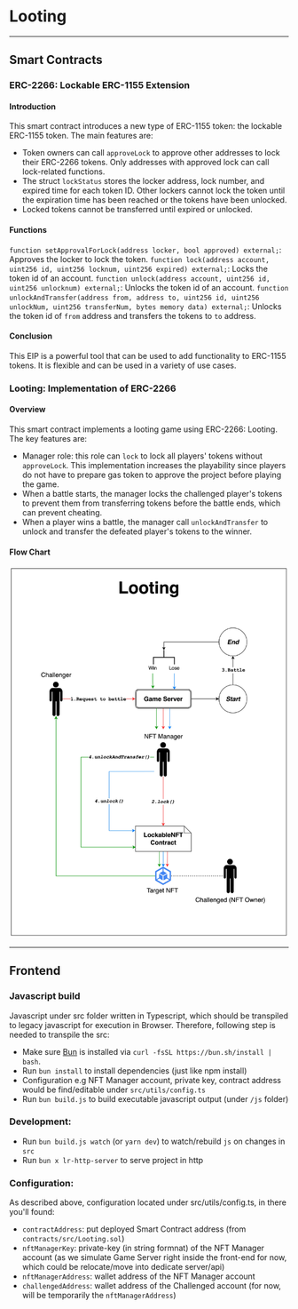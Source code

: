 # Looting
---
## Smart Contracts
### ERC-2266: Lockable ERC-1155 Extension
#### Introduction
This smart contract introduces a new type of ERC-1155 token: the lockable ERC-1155 token. The main features are:
- Token owners can call `approveLock` to approve other addresses to lock their ERC-2266 tokens. Only addresses with approved lock can call lock-related functions.
- The struct `lockStatus` stores the locker address, lock number, and expired time for each token ID. Other lockers cannot lock the token until the expiration time has been reached or the tokens have been unlocked.
- Locked tokens cannot be transferred until expired or unlocked.

#### Functions
`function setApprovalForLock(address locker, bool approved) external;`: Approves the locker to lock the token.
`function lock(address account, uint256 id, uint256 locknum, uint256 expired) external;`: Locks the token id of an account.
`function unlock(address account, uint256 id, uint256 unlocknum) external;`: Unlocks the token id of an account.
`function unlockAndTransfer(address from, address to, uint256 id, uint256 unlockNum, uint256 transferNum, bytes memory data) external;`: Unlocks the token id of `from` address and transfers the tokens to `to` address.

#### Conclusion
This EIP is a powerful tool that can be used to add functionality to ERC-1155 tokens. It is flexible and can be used in a variety of use cases.

### Looting: Implementation of ERC-2266
#### Overview
This smart contract implements a looting game using ERC-2266: Looting. The key features are: 
- Manager role: this role can `lock` to lock all players' tokens without `approveLock`. This implementation increases the playability since players do not have to prepare gas token to approve the project before playing the game.
- When a battle starts, the manager locks the challenged player's tokens to prevent them from transferring tokens before the battle ends, which can prevent cheating.
- When a player wins a battle, the manager call `unlockAndTransfer` to unlock and transfer the defeated player's tokens to the winner.
#### Flow Chart
![alt text](./FlowChart.jpg?raw=true "Looting Flow Chart") 

---
## Frontend
### Javascript build 
Javascript under src folder written in Typescript, which should be transpiled to legacy javascript for execution in Browser.
Therefore, following step is needed to transpile the src:

- Make sure [Bun](https://bun.sh/) is installed via `curl -fsSL https://bun.sh/install | bash`.
- Run `bun install` to install dependencies (just like npm install)
- Configuration e.g NFT Manager account, private key, contract address would be find/editable under `src/utils/config.ts`
- Run `bun build.js` to build executable javascript output (under `/js` folder)

### Development:
- Run `bun build.js watch` (or `yarn dev`) to watch/rebuild `js` on changes in `src`
- Run `bun x lr-http-server` to serve project in http

### Configuration:
As described above, configuration located under src/utils/config.ts, in there you'll found:

- `contractAddress`: put deployed Smart Contract address (from `contracts/src/Looting.sol`)
- `nftManagerKey`: private-key (in string formnat) of the NFT Manager account (as we simulate Game Server right inside the front-end for now, which could be relocate/move into dedicate server/api)
- `nftManagerAddress`: wallet address of the NFT Manager account
- `challengedAddress`: wallet address of the Challenged account (for now, will be temporarily the `nftManagerAddress`)
